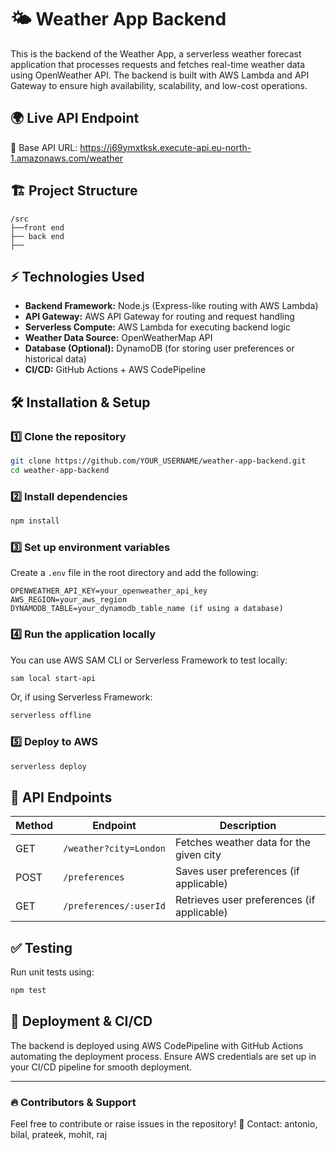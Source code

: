 # 🌤️ Weather App Backend
This is the backend of the Weather App, a serverless weather forecast application that processes requests and fetches real-time weather data using OpenWeather API. The backend is built with AWS Lambda and API Gateway to ensure high availability, scalability, and low-cost operations.

## 🌍 Live API Endpoint
🔗 Base API URL: https://j69ymxtksk.execute-api.eu-north-1.amazonaws.com/weather

## 🏗️ Project Structure
```
/src
├──front end 
├── back end
├── 

```

## ⚡ Technologies Used
- **Backend Framework:** Node.js (Express-like routing with AWS Lambda)
- **API Gateway:** AWS API Gateway for routing and request handling
- **Serverless Compute:** AWS Lambda for executing backend logic
- **Weather Data Source:** OpenWeatherMap API
- **Database (Optional):** DynamoDB (for storing user preferences or historical data)
- **CI/CD:** GitHub Actions + AWS CodePipeline

## 🛠️ Installation & Setup
### 1️⃣ Clone the repository
```sh
git clone https://github.com/YOUR_USERNAME/weather-app-backend.git
cd weather-app-backend
```

### 2️⃣ Install dependencies
```sh
npm install
```

### 3️⃣ Set up environment variables
Create a `.env` file in the root directory and add the following:
```
OPENWEATHER_API_KEY=your_openweather_api_key
AWS_REGION=your_aws_region
DYNAMODB_TABLE=your_dynamodb_table_name (if using a database)
```

### 4️⃣ Run the application locally
You can use AWS SAM CLI or Serverless Framework to test locally:
```sh
sam local start-api
```
Or, if using Serverless Framework:
```sh
serverless offline
```

### 5️⃣ Deploy to AWS
```sh
serverless deploy
```

## 📌 API Endpoints
| Method | Endpoint | Description |
|--------|-------------|-------------------------|
| GET | `/weather?city=London` | Fetches weather data for the given city |
| POST | `/preferences` | Saves user preferences (if applicable) |
| GET | `/preferences/:userId` | Retrieves user preferences (if applicable) |

## ✅ Testing
Run unit tests using:
```sh
npm test
```

## 🚀 Deployment & CI/CD
The backend is deployed using AWS CodePipeline with GitHub Actions automating the deployment process. Ensure AWS credentials are set up in your CI/CD pipeline for smooth deployment.

---
### 🔥 Contributors & Support
Feel free to contribute or raise issues in the repository!
📧 Contact: antonio, bilal, prateek, mohit, raj




